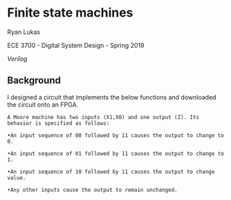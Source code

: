 Finite state machines
==============

Ryan Lukas

ECE 3700 - Digital System Design - Spring 2019

*Verilog*

Background
------------

I designed a circuit that implements the below functions and downloaded the circuit onto an FPGA. 

```
A Moore machine has two inputs (X1,X0) and one output (Z). Its behavior is specified as follows:

•An input sequence of 00 followed by 11 causes the output to change to 0.

•An input sequence of 01 followed by 11 causes the output to change to 1.

•An input sequence of 10 followed by 11 causes the output to change value.

•Any other inputs cause the output to remain unchanged.

```


